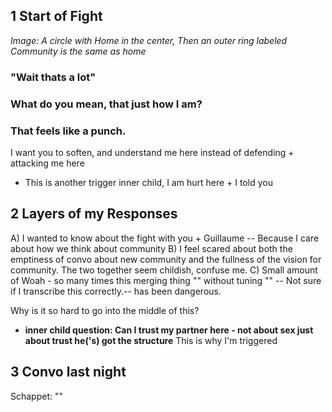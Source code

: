 ## 1 Start of Fight
_Image: A circle with Home in the center, Then an outer ring labeled Community is the same as home_ 

### "Wait thats a lot"

### What do you mean, that just how I am?

### That feels like a punch.

I want you to soften, and understand me here instead of defending + attacking me here
- This is another trigger inner child, I am hurt here + I told you


## 2 Layers of my Responses 

A) I wanted to know about the fight with you + Guillaume -- Because I care about how we think about community
B) I feel scared about both the emptiness of convo about new community and the fullness of the vision for community. The two together seem childish, confuse me. 
C) Small amount of Woah - so many times this merging thing "" without tuning "" -- Not sure if I transcribe this correctly.-- has been dangerous.

Why is it so hard to go into the middle of this?
- **inner child question: Can I trust my partner here - not about sex just about trust he('s) got the structure**
This is why I'm triggered

## 3 Convo last night
Schappet: ""
